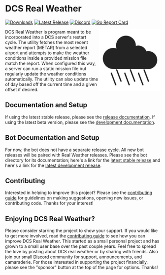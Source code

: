 # DCS Real Weather

[![Downloads](https://img.shields.io/github/downloads/evogelsa/dcs-real-weather/total?logo=GitHub)](https://github.com/evogelsa/dcs-real-weather/releases/latest)
[![Latest Release](https://img.shields.io/github/v/release/evogelsa/dcs-real-weather?logo=GitHub)](https://github.com/evogelsa/dcs-real-weather/releases/latest)
[![Discord](https://img.shields.io/discord/1148739727990722751?logo=Discord)](https://discord.com/invite/mjr2SpFuqq)
[![Go Report Card](https://goreportcard.com/badge/github.com/evogelsa/dcs-real-weather)](https://goreportcard.com/report/github.com/evogelsa/DCS-real-weather/v2)

<img align="right" alt="Real Weather logo" src="docs/img/dcs_real_weather_icon.png" width="200">

DCS Real Weather is  program meant to be incorporated into a DCS server's
restart cycle. The utility fetches the most recent weather report (METAR) from
a selected airport and attempts to make the weather conditions inside a
provided mission file match the report. When configured this way, a server can
run a static mission file but regularly update the weather conditions
automatically. The utility can also update time of day based off the current
time and a given offset if desired.

## Documentation and Setup

If using the latest stable release, please see the [release documentation][1].
If using the latest beta version, please see the [development documentation][2].

[1]: https://github.com/evogelsa/dcs-real-weather/blob/main/cmd/realweather/README.md
[2]: https://github.com/evogelsa/dcs-real-weather/blob/dev/cmd/realweather/README.md

## Bot Documentation and Setup

For now, the bot does not have a separate release cycle. All new bot releases
will be paired with Real Weather releases. Please see the bot directory for
its documentation; here's a link for the [latest stable release][3] and
here's a link for the [latest development release][4].

[3]: https://github.com/evogelsa/dcs-real-weather/blob/main/cmd/bot/README.md
[4]: https://github.com/evogelsa/dcs-real-weather/blob/dev/cmd/bot/README.md

## Contributing

Interested in helping to improve this project? Please see the [contributing
guide](CONTRIBUTING.md) for guidelines on making suggestions, opening new
issues, or contributing code. Thanks for your interest!

## Enjoying DCS Real Weather?

Please consider starring the project to show your support. If you
would like to get more involved, read the [contributing guide](CONTRIBUTING.md)
to see how you can improve DCS Real Weather. This started as a small personal
project and has grown to a small user base over the past couple years. Feel
free to spread the love by posting about DCS real weather or by sharing with
friends. Also join our small [Discord](https://discord.com/invite/mjr2SpFuqq)
community for support, announcements, and camaraderie. For those interested in
supporting the project financially, please see the "sponsor" button at the top
of the page for options. Thanks!


